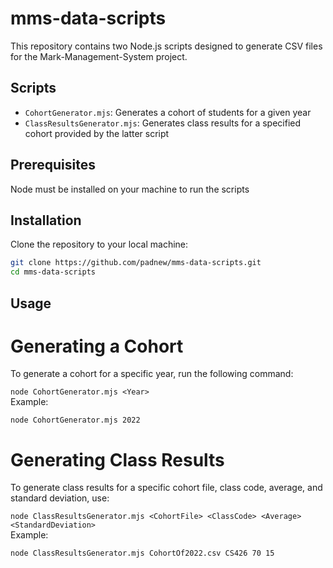 # mms-data-scripts

This repository contains two Node.js scripts designed to generate CSV files for the Mark-Management-System project.

## Scripts

- `CohortGenerator.mjs`: Generates a cohort of students for a given year
- `ClassResultsGenerator.mjs`: Generates class results for a specified cohort provided by the latter script

## Prerequisites

Node must be installed on your machine to run the scripts

## Installation

Clone the repository to your local machine:

```bash
git clone https://github.com/padnew/mms-data-scripts.git
cd mms-data-scripts
```

## Usage
# Generating a Cohort
To generate a cohort for a specific year, run the following command:

```node CohortGenerator.mjs <Year>```
<br/>
Example:

```node CohortGenerator.mjs 2022```

# Generating Class Results
To generate class results for a specific cohort file, class code, average, and standard deviation, use:

```node ClassResultsGenerator.mjs <CohortFile> <ClassCode> <Average> <StandardDeviation>```
<br/>
Example:

```node ClassResultsGenerator.mjs CohortOf2022.csv CS426 70 15```